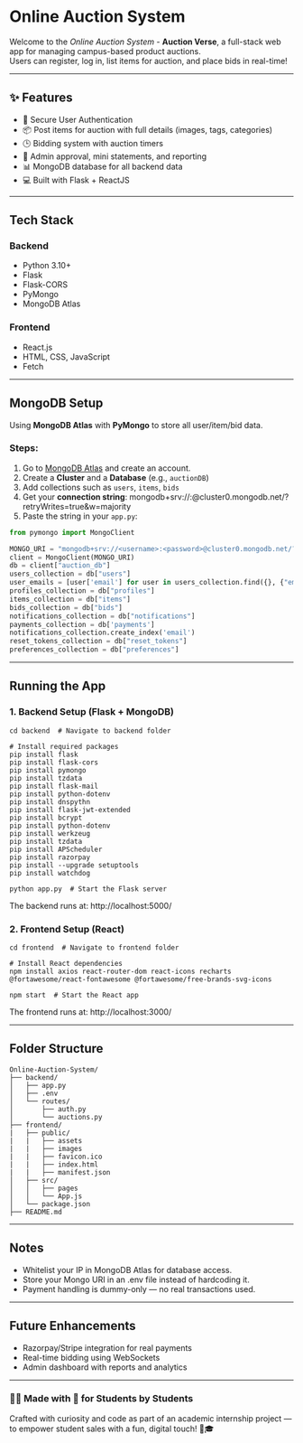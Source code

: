# Online Auction System

Welcome to the *Online Auction System* - **Auction Verse**, a full-stack web app for managing campus-based product auctions.  
Users can register, log in, list items for auction, and place bids in real-time!

---

## ✨ Features

- 🔐 Secure User Authentication  
- 📦 Post items for auction with full details (images, tags, categories)  
- 🕒 Bidding system with auction timers  
- 🧾 Admin approval, mini statements, and reporting  
- 📊 MongoDB database for all backend data  
- 💻 Built with Flask + ReactJS

---

## Tech Stack
### Backend
- Python 3.10+  
- Flask  
- Flask-CORS  
- PyMongo  
- MongoDB Atlas

### Frontend
- React.js  
- HTML, CSS, JavaScript  
- Fetch

---

## MongoDB Setup
Using **MongoDB Atlas** with **PyMongo** to store all user/item/bid data.

### Steps:
1. Go to [MongoDB Atlas](https://www.mongodb.com/cloud/atlas/register) and create an account.
2. Create a **Cluster** and a **Database** (e.g., `auctionDB`)
3. Add collections such as `users`, `items`, `bids`
4. Get your **connection string**:
mongodb+srv://<username>:<password>@cluster0.mongodb.net/?retryWrites=true&w=majority
5. Paste the string in your `app.py`:
```python
from pymongo import MongoClient

MONGO_URI = "mongodb+srv://<username>:<password>@cluster0.mongodb.net/?retryWrites=true&w=majority"
client = MongoClient(MONGO_URI)
db = client["auction_db"]
users_collection = db["users"]
user_emails = [user['email'] for user in users_collection.find({}, {"email": 1}) if "@" in user.get("email", "")]
profiles_collection = db["profiles"]
items_collection = db["items"]
bids_collection = db["bids"]
notifications_collection = db["notifications"]
payments_collection = db['payments']
notifications_collection.create_index('email')
reset_tokens_collection = db["reset_tokens"]
preferences_collection = db["preferences"]
```

---

## Running the App
### 1. Backend Setup (Flask + MongoDB)
```text
cd backend  # Navigate to backend folder

# Install required packages
pip install flask 
pip install flask-cors 
pip install pymongo
pip install tzdata
pip install flask-mail
pip install python-dotenv
pip install dnspythn 
pip install flask-jwt-extended
pip install bcrypt 
pip install python-dotenv 
pip install werkzeug 
pip install tzdata
pip install APScheduler
pip install razorpay
pip install --upgrade setuptools
pip install watchdog

python app.py  # Start the Flask server

```
The backend runs at: http://localhost:5000/

### 2. Frontend Setup (React)
```text
cd frontend  # Navigate to frontend folder

# Install React dependencies
npm install axios react-router-dom react-icons recharts @fortawesome/react-fontawesome @fortawesome/free-brands-svg-icons

npm start  # Start the React app

```
The frontend runs at: http://localhost:3000/

---

## Folder Structure

```text
Online-Auction-System/
├── backend/
│   ├── app.py
│   ├── .env
│   └── routes/
│       ├── auth.py
│       └── auctions.py
├── frontend/
|   ├── public/
|   |   ├── assets
|   |   ├── images
|   |   ├── favicon.ico
|   |   ├── index.html
|   |   ├── manifest.json
│   ├── src/
│   │   ├── pages
│   │   └── App.js
│   └── package.json
├── README.md
```

---

## Notes
- Whitelist your IP in MongoDB Atlas for database access.
- Store your Mongo URI in an .env file instead of hardcoding it.
- Payment handling is dummy-only — no real transactions used.

---

## Future Enhancements
- Razorpay/Stripe integration for real payments
- Real-time bidding using WebSockets
- Admin dashboard with reports and analytics

---

### 👩‍💻 Made with 💙 for Students by Students
Crafted with curiosity and code as part of an academic internship project — to empower student sales with a fun, digital touch! 🚀🎓
